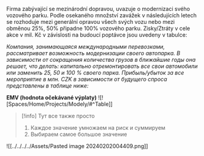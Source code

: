 Firma zabývající se mezinárodní dopravou, uvazuje o modernizaci svého vozového parku. Podle osekaného množství zavážek v následujících letech se rozhoduje mezi generální opravou všech svých vozu nebo mezi obměnou 25%, 50% připadne 100% vozového parku. Zisky/Ztráty v cele akce v mil. Kč v závislosti na budoucí poptávce jsou uvedeny v tabulce:

*Компания, занимающаяся международными перевозками, рассматривает возможность модернизации своего автопарка. В зависимости от сокращения количества грузов в ближайшие годы она решает, что делать: капитально отремонтировать все свои автомобили или заменить 25, 50 и 100 % своего парка. Прибыль/убыток за все мероприятие в млн. CZK в зависимости от будущего спроса представлены в таблице ниже:*

**EMV (hodnota očekávané výplaty)**
![![Spaces/Home/Projects/Modely/#^Table]]
>[!info]
>Тут все также просто
>1. Каждое значение умножаем на риск и суммируем
>2. Выбираем самое большое значение

![[../../../../Assets/Pasted image 20240202004409.png]]

